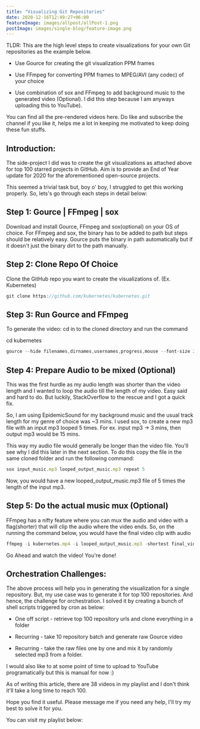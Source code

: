 ```yaml
---
title: "Visualizing Git Repositories"
date: 2020-12-16T12:49:27+06:00
featureImage: images/allpost/allPost-1.png
postImage: images/single-blog/feature-image.png
---
```



TLDR: This are the high level steps to create visualizations for your own Git repositories as the example below.

- Use Gource for creating the git visualization PPM frames

- Use FFmpeg for converting PPM frames to MPEG/AVI (any codec) of your choice

- Use combination of sox and FFmpeg to add background music to the generated video (Optional). I did this step because I am anyways uploading this to YouTube).

You can find all the pre-rendered videos here. Do like and subscribe the channel if you like it, helps me a lot in keeping me motivated to keep doing these fun stuffs.


## Introduction:

The side-project I did was to create the git visualizations as attached above for top 100 starred projects in GitHub. Aim is to provide an End of Year update for 2020 for the aforementioned open-source projects.

This seemed a trivial task but, boy o' boy, I struggled to get this working properly. So, lets's go through each steps in detail below:



## Step 1: Gource | FFmpeg | sox

Download and install Gource, FFmpeg and sox(optional) on your OS of choice. For FFmpeg and sox, the binary has to be added to path but steps should be relatively easy. Gource puts the binary in path automatically but if it doesn't just the binary dirt to the path manually.

## Step 2: Clone Repo Of Choice

Clone the GitHub repo you want to create the visualizations of. (Ex. Kubernetes)

``` js
git clone https://github.com/kubernetes/kubernetes.git
```

## Step 3: Run Gource and FFmpeg

To generate the video: cd in to the cloned directory and run the command

cd kubernetes

``` js
gource --hide filenames,dirnames,usernames,progress,mouse --font-size 20 --seconds-per-day 0.1 --auto-skip-seconds 1 -1920x1080 -o - | ffmpeg -y -r 60 -f image2pipe -vcodec ppm -i - -vcodec libx264 -preset ultrafast -pix_fmt yuv420p -crf 1 -threads 0 -bf 0 kubernetes.mp4
```
## Step 4: Prepare Audio to be mixed (Optional)

This was the first hurdle as my audio length was shorter than the video length and I wanted to loop the audio till the length of my video. Easy said and hard to do. But luckily, StackOverflow to the rescue and I got a quick fix.

So, I am using EpidemicSound for my background music and the usual track length for my genre of choice was ~3 mins. I used sox, to create a new mp3 file with an input mp3 looped 5 times. For ex. input mp3 -> 3 mins, then output mp3 would be 15 mins.

This way my audio file would generally be longer than the video file. You'll see why I did this later in the next section. To do this copy the file in the same cloned folder and run the following command:

``` js
sox input_music.mp3 looped_output_music.mp3 repeat 5
```

Now, you would have a new looped_output_music.mp3 file of 5 times the length of the input mp3.

## Step 5: Do the actual music mux (Optional)

FFmpeg has a nifty feature where you can mux the audio and video with a flag(shorter) that will clip the audio where the video ends. So, on the running the command below, you would have the final video clip with audio

``` js
ffmpeg -i kubernetes.mp4 -i looped_output_music.mp3 -shortest final_video.mp4
```

Go Ahead and watch the video! You're done!

## Orchestration Challenges:

The above process will help you in generating the visualization for a single repository. But, my use case was to generate it for top 100 repositories. And hence, the challenge for orchestration. I solved it by creating a bunch of shell scripts triggered by cron as below:

- One off script - retrieve top 100 repository urls and clone everything in a folder

- Recurring - take 10 repository batch and generate raw Gource video
- Recurring - take the raw files one by one and mix it by randomly selected mp3 from a folder.

I would also like to at some point of time to upload to YouTube programatically but this is manual for now :)

As of writing this article, there are 38 videos in my playlist and I don't think it'll take a long time to reach 100.



Hope you find it useful. Please message me if you need any help, I'll try my best to solve it for you.

You can visit my playlist below: